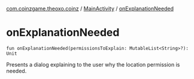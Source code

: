 [com.coinzgame.theoxo.coinz](../index.md) / [MainActivity](index.md) / [onExplanationNeeded](.)

# onExplanationNeeded

`fun onExplanationNeeded(permissionsToExplain: MutableList<String>?): Unit`

Presents a dialog explaining to the user why the location permission is needed.

